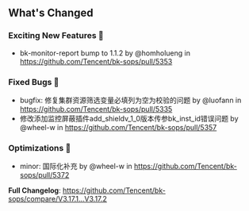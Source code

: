 <!-- Release notes generated using configuration in .github/release.yml at master -->

## What's Changed
### Exciting New Features 🎉
* bk-monitor-report bump to 1.1.2 by @homholueng in https://github.com/Tencent/bk-sops/pull/5353
### Fixed Bugs 👾
* bugfix: 修复集群资源筛选变量必填列为空为校验的问题 by @luofann in https://github.com/Tencent/bk-sops/pull/5335
* 修改添加监控屏蔽插件add_shieldv_1_0版本传参bk_inst_id错误问题 by @wheel-w in https://github.com/Tencent/bk-sops/pull/5357

### Optimizations 🦾
* minor: 国际化补充 by @wheel-w in https://github.com/Tencent/bk-sops/pull/5372


**Full Changelog**: https://github.com/Tencent/bk-sops/compare/V3.17.1...V3.17.2